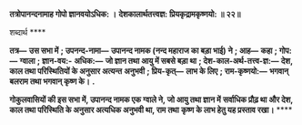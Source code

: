 **तत्रोपानन्दनामाह गोपो ज्ञानवयोऽधिक: ।** **देशकालार्थतत्त्वज्ञ: प्रियकृद्रामकृष्णयो: ॥ २२॥** 

शब्दार्थ **** 

**तत्र—** **उस सभा में** **; उपनन्द-नामा—** **उपानन्द नामक (नन्द महाराज का बड़ा भाई) ने** **; आह—** **कहा** **; गोप:—** **ग्वाला** **; ज्ञान-वय:-** **अधिक:—** **जो ज्ञान तथा आयु में सबसे बड़ा था** **; देश-काल-अर्थ-तत्त्व-ज्ञ:—** **देश, काल तथा परिस्थितियों के अनुसार अत्यन्त** **अनुभवी** **; प्रिय-कृत्—** **लाभ के लिए** **; राम-कृष्णयो:—** **भगवान् बलराम तथा भगवान् कृष्ण के।** **.** 

**गोकुलवासियों की इस सभा में, उपानन्द नामक एक ग्वाले ने, जो आयु तथा ज्ञान में** **सर्वाधिक प्रौढ़ था और देश, काल तथा परिस्थिति के अनुसार अत्यधिक अनुभवी था, राम तथा** **कृष्ण के लाभ हेतु यह प्रस्ताव रखा।** **** 